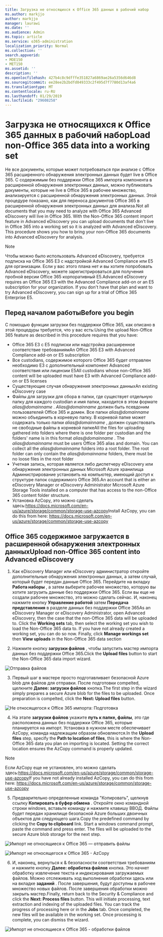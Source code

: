 ```yaml
---
title: Загрузка не относящихся к Office 365 данных в рабочий набор
ms.author: markjjo
author: markjjo
manager: laurawi
ms.date: ''
ms.audience: Admin
ms.topic: article
ms.service: o365-administration
localization_priority: Normal
ms.collection: ''
search.appverid:
- MOE150
- MET150
ms.assetid: ''
description: ''
ms.openlocfilehash: 427b4c8c9dfffe351827a6869ae26a5356d646d8
ms.sourcegitcommit: ee28ee2b2bdfd049333c2f495d7f7780d13af4a6
ms.translationtype: MT
ms.contentlocale: ru-RU
ms.lasthandoff: 01/29/2019
ms.locfileid: "29608258"
---
```

# <a name="load-non-office-365-data-into-a-working-set"></a><span data-ttu-id="c0592-102">Загрузка не относящихся к Office 365 данных в рабочий набор</span><span class="sxs-lookup"><span data-stu-id="c0592-102">Load non-Office 365 data into a working set</span></span>

<span data-ttu-id="c0592-p101">Не все документы, которые может потребоваться при анализе с Office 365 расширенного обнаружения электронных данных будет live в Office 365. С содержимым без поддержки Office 365 импорта компонента в расширенной обнаружения электронных данных, можно публиковать документы, которые не live в Office 365 в рабочее множество, анализируется с расширенной обнаружения электронных данных. Этой процедуре показано, как для переноса документов Office 365 в расширенной обнаружения электронных данных для анализа.</span><span class="sxs-lookup"><span data-stu-id="c0592-p101">Not all documents that you may need to analyze with Office 365 Advanced eDiscovery will live in Office 365. With the Non-Office 365 content import feature in Advanced eDiscovery you can upload documents that don't live in Office 365 into a working set so it is analyzed with Advanced eDiscovery. This procedure shows you how to bring your non-Office 365 documents into Advanced eDiscovery for analysis.</span></span>

>[!Note]
><span data-ttu-id="c0592-p102">Чтобы можно было использовать Advanced eDiscovery, требуется подписка на Office 365 E3 с надстройкой Advanced Compliance или E5 для организации. Если у вас этого плана нет и вы хотите попробовать Advanced eDiscovery, можете зарегистрироваться для получения пробной версии Office 365 корпоративный E5.</span><span class="sxs-lookup"><span data-stu-id="c0592-p102">Advanced eDiscovery requires an Office 365 E3 with the Advanced Compliance add-on or an E5 subscription for your organization. If you don't have that plan and want to try Advanced eDiscovery, you can sign up for a trial of Office 365 Enterprise E5.</span></span>

## <a name="before-you-begin"></a><span data-ttu-id="c0592-108">Перед началом работы</span><span class="sxs-lookup"><span data-stu-id="c0592-108">Before you begin</span></span>
<span data-ttu-id="c0592-109">С помощью функции загрузки без поддержки Office 365, как описано в этой процедуры требуется, что у вас есть:</span><span class="sxs-lookup"><span data-stu-id="c0592-109">Using the upload Non-Office 365 feature as described in this procedure requires that you have:</span></span>
* <span data-ttu-id="c0592-110">Office 365 E3 с E5 подписки или надстройка расширенное соответствие требованиям</span><span class="sxs-lookup"><span data-stu-id="c0592-110">An Office 365 E3 with Advanced Compliance add-on or E5 subscription</span></span>
* <span data-ttu-id="c0592-111">Все custodians, содержимое которого Office 365 будет отправлен необходимо E3 с дополнительный компонент Advanced соответствия или лицензии E5</span><span class="sxs-lookup"><span data-stu-id="c0592-111">All custodians whose non-Office 365 content will be uploaded must have E3 with Advanced Compliance add-on or E5 licenses</span></span>
* <span data-ttu-id="c0592-112">Существующие случая обнаружения электронных данных</span><span class="sxs-lookup"><span data-stu-id="c0592-112">An existing eDiscovery case</span></span>
* <span data-ttu-id="c0592-p103">Файлы для загрузки для сбора в папки, где существует отдельную папку для каждого custodian и имя папки, находится в этом формате *alias@domainname* . *Alias@domainname* должен быть псевдоним пользователей Office 365 и домен. Все папки *alias@domainname* можно объединить в корневую папку. В корневой папке может содержать только папки *alias@domainname* , должен существовать не свободные файлы в корневой папке</span><span class="sxs-lookup"><span data-stu-id="c0592-p103">All the files for uploading gathered into folders where there is one folder per custodian and the folders' name is in this format *alias@domainname* . The *alias@domainname* must be users Office 365 alias and domain. You can collect all the *alias@domainname* folders into a root folder. The root folder can only contain the *alias@domainname* folders, there must be no loose files in the root folder</span></span>
* <span data-ttu-id="c0592-117">Учетная запись, которая является либо диспетчеру eDiscovery или обнаружения электронных данных Microsoft Azure хранилища Администрирование установить на компьютер, имеющий доступ к структуре папок содержимого Office 365.</span><span class="sxs-lookup"><span data-stu-id="c0592-117">An account that is either an eDiscovery Manager or eDiscovery Administrator Microsoft Azure Storage Tools installed on a computer that has access to the non-Office 365 content folder structure.</span></span>
* <span data-ttu-id="c0592-118">Установка AzCopy, это можно сделать здесь:https://docs.microsoft.com/en-us/azure/storage/common/storage-use-azcopy</span><span class="sxs-lookup"><span data-stu-id="c0592-118">Install AzCopy, you can do this from here: https://docs.microsoft.com/en-us/azure/storage/common/storage-use-azcopy</span></span>

## <a name="upload-non-office-365-content-into-advanced-ediscovery"></a><span data-ttu-id="c0592-119">Office 365 содержимое загружается в расширенной обнаружения электронных данных</span><span class="sxs-lookup"><span data-stu-id="c0592-119">Upload non-Office 365 content into Advanced eDiscovery</span></span>
1. <span data-ttu-id="c0592-p104">Как eDiscovery Manager или eDiscovery администратор откройте дополнительные обнаружения электронных данных, а затем случай, который будет передан данные Office 365.  Перейдите на вкладку **Работа наборы** , а затем выберите рабочее множество, которую вы хотите загрузить данные без поддержки Office 365.  Если вы еще не создали рабочее множество, это можно сделать сейчас.  И, наконец нажмите кнопку **Управление работой** затем **Передача представления** в разделе данных без поддержки Office 365</span><span class="sxs-lookup"><span data-stu-id="c0592-p104">As an eDiscovery Manager or eDiscovery Administrator, open Advanced eDiscovery, then the case that the non-Office 365 data will be uploaded to.  Click the **Working sets** tab, then select the working set you wish to load the Non-Office 365 data to.  If you have not already created a working set, you can do so now.  Finally, click **Manage workings set** then **View uploads** in the Non-Office 365 data section</span></span>

2. <span data-ttu-id="c0592-124">Нажмите кнопку **загрузки файлов** , чтобы запустить мастер импорта данных без поддержки Office 365.</span><span class="sxs-lookup"><span data-stu-id="c0592-124">Click the **Upload files** button to start the Non-Office 365 data import wizard.</span></span>

![Отправка файлов](../media/574f4059-4146-4058-9df3-ec97cf28d7c7.png)

3. <span data-ttu-id="c0592-p105">Первый шаг в мастере просто подготавливает безопасной Azure blob для файлов для отправки.  После подготовки compelted, щелкните **Далее: загрузки файлов** кнопка.</span><span class="sxs-lookup"><span data-stu-id="c0592-p105">The first step in the wizard simply prepares a secure Azure blob for the files to be uploaded.  Once preparation is compelted, click the **Next: Upload files** button.</span></span>

![Не относящегося к Office 365 импорта: Подготовка](../media/0670a347-a578-454a-9b3d-e70ef47aec57.png)
 
4. <span data-ttu-id="c0592-p106">На этапе **загрузки файлов** укажите **путь к папке, файлы**, это где расположена данных без поддержки Office 365, которые планируется на импорт.  Установка в нужном месте обеспечивает AzCopy, команда надлежащим образом обновляются.</span><span class="sxs-lookup"><span data-stu-id="c0592-p106">In the **Upload files** step, specify the **Path to location of files**, this is where the Non-Office 365 data you plan on importing is located.  Setting the correct location ensures the AzCopy command is properly updated.</span></span>

> [!NOTE]
> <span data-ttu-id="c0592-131">Если AzCopy еще не установлен, это можно сделать здесь:https://docs.microsoft.com/en-us/azure/storage/common/storage-use-azcopy</span><span class="sxs-lookup"><span data-stu-id="c0592-131">If you have not already installed AzCopy, you can do this from here: https://docs.microsoft.com/en-us/azure/storage/common/storage-use-azcopy</span></span>

5. <span data-ttu-id="c0592-p107">Предварительно определенные команда "Копировать", щелкнув ссылку **Копировать в буфер обмена** . Откройте окно командной строки windows, вставьте команду и нажмите клавишу ВВОД.  Файлы будет передан хранилище безопасной Azure больших двоичных объектов для следующего шага.</span><span class="sxs-lookup"><span data-stu-id="c0592-p107">Copy the predefined command by clicking the **Copy to clipboard** link. Start a windows command prompt, paste the command and press enter.  The files will be uploaded to the secure Azure blob storage for the next step.</span></span>

![Импорт не относящиеся к Office 365 — отправить файлы](../media/3ea53b5d-7f9b-4dfc-ba63-90a38c14d41a.png)

![Импорт не относящегося к Office 365 - AzCopy](../media/504e2dbe-f36f-4f36-9b08-04aea85d8250.png)

6. <span data-ttu-id="c0592-p108">И, наконец, вернуться к & безопасности соответствия требованиям и нажмите кнопку **Далее: обработка файлов** кнопка.  Это начнет обработку извлечение текста и индексирования загружаемых файлов.  Можно отслеживать ход выполнения обработки здесь или на вкладке **заданий** .  После завершения, будут доступны в рабочее множество новых файлов.  После завершения обработки можно закрыть мастер.</span><span class="sxs-lookup"><span data-stu-id="c0592-p108">Finally, return back to the Security & Compliance and click the **Next: Process files** button.  This will initiate processing, text extraction and indexing of the uploaded files.  You can track the progress of processing here or in the **Jobs** tab.  Once completed, the new files will be available in the working set.  Once processing is complete, you can dismiss the wizard.</span></span>

![Импорт не относящиеся к Office 365 - обработки файлов](../media/218b1545-416a-4a9f-9b25-3b70e8508f67.png)

